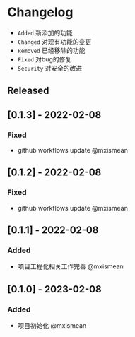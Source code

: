 # Changelog

- `Added` 新添加的功能
- `Changed` 对现有功能的变更
- `Removed` 已经移除的功能
- `Fixed` 对bug的修复
- `Security` 对安全的改进


## Released

## [0.1.3] - 2022-02-08

### Fixed

- github workflows update @mxismean

## [0.1.2] - 2022-02-08

### Fixed

- github workflows update @mxismean

## [0.1.1] - 2022-02-08

### Added

- 项目工程化相关工作完善 @mxismean

## [0.1.0] - 2023-02-08

### Added

- 项目初始化 @mxismean